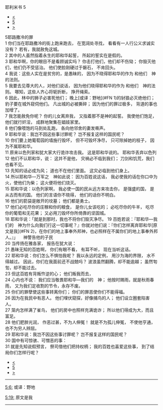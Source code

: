 ﻿





 耶利米书 5




* [<](bible/JER04.md)
* [5](bible/JER.md)
* [>](bible/JER06.md)



 
5耶路撒冷的罪  
1 你们当在耶路撒冷的街上跑来跑去， 在宽阔处寻找， 看看有一人行公义求诚实没有？ 若有，我就赦免这城。  
2 其中的人虽然指着永生的耶和华起誓， 所起的誓实在是假的。  
3 耶和华啊，你的眼目不是看顾诚实吗？ 你击打他们，他们却不伤恸； 你毁灭他们，他们仍不受惩治。 他们使脸刚硬过于磐石， 不肯回头。     
4 我说：这些人实在是贫穷的，是愚昧的， 因为不晓得耶和华的作为 和他们　神的法则。  
5 我要去见尊大的人，对他们说话， 因为他们晓得耶和华的作为 和他们　神的法则。 哪知，这些人齐心将轭折断， 挣开绳索。     
6 因此，林中的狮子必害死他们； 晚上[或译：野地](#FN
1)的豺狼必灭绝他们； 豹子要在城外窥伺他们。 凡出城的必被撕碎； 因为他们的罪过极多， 背道的事也加增了。     
7 我怎能赦免你呢？ 你的儿女离弃我， 又指着那不是神的起誓。 我使他们饱足， 他们就行奸淫， 成群地聚集在娼妓家里。  
8 他们像喂饱的马到处乱跑， 各向他邻舍的妻发嘶声。  
9 耶和华说：我岂不因这些事讨罪呢？ 岂不报复这样的国民呢？  
10 你们要上她葡萄园的墙施行毁坏， 但不可毁坏净尽， 只可除掉她的枝子， 因为不属耶和华。  
11 原来以色列家和犹大家大行诡诈攻击我。 这是耶和华说的。 耶和华丢弃以色列  
12 他们不认耶和华，说： 这并不是他， 灾祸必不临到我们； 刀剑和饥荒，我们也看不见。  
13 先知的话必成为风； 道也不在他们里面。 这灾必临到他们身上。     
14 所以耶和华—万军之　神如此说： 因为百姓说这话， 我必使我的话在你口中为火，使他们为柴； 这火便将他们烧灭。  
15 耶和华说：以色列家啊， 我必使一国的民从远方来攻击你， 是强盛的国， 是从古而有的国。 他们的言语你不晓得， 他们的话你不明白。  
16 他们的箭袋是敞开的坟墓； 他们都是勇士。  
17 他们必吃尽你的庄稼和你的粮食， 是你儿女该吃的； 必吃尽你的牛羊， 吃尽你的葡萄和无花果； 又必用刀毁坏你所倚靠的坚固城。  
18 耶和华说：「就是到那时，我也不将你们毁灭净尽。 
19 百姓若说：『耶和华—我们的　神为什么向我们行这一切事呢？』你就对他们说：『你们怎样离弃耶和华[原文是我](#FN
2)，在你们的地上事奉外邦神，也必照样在不属你们的地上事奉外邦人。』」 　神警告他的子民  
20 当传扬在雅各家， 报告在犹大说：  
21 愚昧无知的百姓啊， 你们有眼不看， 有耳不听， 现在当听这话。  
22 耶和华说：你们怎么不惧怕我呢？ 我以永远的定例， 用沙为海的界限， 水不得越过。 因此，你们在我面前还不战兢吗？ 波浪虽然翻腾，却不能逾越； 虽然匉訇，却不能过去。  
23 但这百姓有背叛忤逆的心； 他们叛我而去，  
24 心内也不说： 我们应当敬畏耶和华—我们的　神； 他按时赐雨，就是秋雨春雨， 又为我们定收割的节令，永存不废。  
25 你们的罪孽使这些事转离你们； 你们的罪恶使你们不能得福。  
26 因为在我民中有恶人。 他们埋伏窥探，好像捕鸟的人； 他们设立圈套陷害人。  
27 笼内怎样满了雀鸟， 他们的房中也照样充满诡诈； 所以他们得成为大，而且富足。  
28 他们肥胖光润， 作恶过甚，不为人伸冤！ 就是不为孤儿伸冤， 不使他亨通， 也不为穷人辨屈。  
29 耶和华说：我岂不因这些事讨罪呢？ 岂不报复这样的国民呢？  
30 国中有可惊骇、可憎恶的事：  
31 就是先知说假预言， 祭司借他们把持权柄； 我的百姓也喜爱这些事， 到了结局你们怎样行呢？ 
* [<](bible/JER04.md)
* [5](bible/JER.md)
* [>](bible/JER06.md)





---


[5:6:](#V6)
或译：野地


[5:19:](#V19)
原文是我




---









